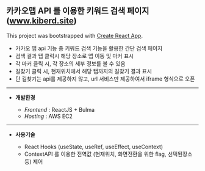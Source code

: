 ## 카카오맵 API 를 이용한 키워드 검색 페이지 (www.kiberd.site)

This project was bootstrapped with [Create React App](https://github.com/facebook/create-react-app).

* 카카오 맵 api 기능 중 키워드 검색 기능을 활용한 간단 검색 페이지
* 검색 결과 탭 클릭시 해당 장소로 맵 이동 및 마커 표시
* 각 마커 클릭 시, 각 장소의 세부 정보를 볼 수 있음
* 길찾기 클릭 시, 현재위치에서 해당 탭까지의 길찾기 결과 표시
* 단 길찾기는 api를 제공하지 않고, url 서비스만 제공하여서 iframe 형식으로 오픈

***

* **개발환경** 

  - *Frontend* :  ReactJS + Bulma
  - *Hosting* : AWS EC2 

*** 

* **사용기술** 

  - React Hooks (useState, useRef, useEffect, useContext)
  - ContextAPI 를 이용한 전역값 (현재위치, 화면전환을 위한 flag, 선택된장소 등) 제어



